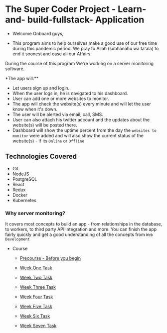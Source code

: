 # The Super Coder Project - Learn-and- build-fullstack- Application

- Welcome Onboard guys,

- This program aims to help ourselves make a good use of our free time during this pandemic period. We pray to Allah (subhanahu wa ta'ala) to end it soonest and ease all our Affairs.

During the course of this program We're working on a server monitoring software.

\*The app will:\*\*

- Let users sign up and login.
- When the user logs in, he is navigated to his dashboard.
- User can add one or more websites to monitor.
- The app will check the website(s) every minute and will let the user know when it's down.
- The user will be alerted via email, call, SMS.
- User can also attach his twitter account and the updates about the website(s) will be posted there.
- Dashboard will show the uptime percent from the day the `websites to monitor` were added and will also show the current status of the website(s) - If its `Online` or `Offline`

## Technologies Covered

- Git
- NodeJS
- PostgreSQL
- React
- Redux
- Docker
- Kubernetes

### Why server monitoring?

It covers most concepts to build an app - from relationships in the database, to workers, to third party API integration and more. You can finish the app fairly quickly and get a good understanding of all the concepts from `Web Development`

- Course

  - [Precourse - Before you begin](/tasks/precourse/README.md)

  - [Week One Task](/tasks/week-1/README.md)

  - [Week Two Task](/tasks/week-2/README.md)

  - [Week Three Task](/tasks/week-3/README.md)

  - [Week Four Task](/tasks/week-4/README.md)

  - [Week Five Task](/tasks/week-5/README.md)

  - [Week Six Task](/task/week-6/README.md)

  - [Week Seven Task](/task/week-7/README.md)
